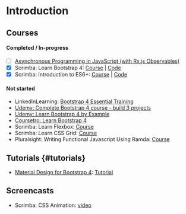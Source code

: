 # Introduction

## Courses

#### Completed / In-progress

* [ ] [Asynchronous Programming in JavaScript \(with Rx.js Observables\)](https://app.pluralsight.com/library/courses/asynchronous-javascript-rxjs-observables/table-of-contents)
* [x] Scrimba: Learn Bootstrap 4: [Course](https://scrimba.com/g/gbootstrap4) \| [Code](https://github.com/kozigh01/scrimba_learn_bootstrap_4)
* [x] Scrimba: Introduction to ES6+: [Course](https://scrimba.com/g/gintrotoes6) \| [Code](https://github.com/kozigh01/introduction_to_es6)

#### Not started

* LinkedInLearning: [Bootstrap 4 Essential Training](https://www.linkedin.com/learning/bootstrap-4-essential-training)​
* ​[Udemy: Complete Bootstrap 4 course - build 3 projects](https://www.udemy.com/bootstrap-4-tutorials/learn/v4/overview)​
* [Udemy: Learn Bootstrap 4 by Example](https://www.udemy.com/learn-bootstrap-4-by-example/learn/v4/overview)
* ​[Coursetro: Learn Bootstrap 4](https://coursetro.com/posts/code/130/Learn-Bootstrap-4-Final-in-2018-with-our-Free-Crash-Course)​
* Scrimba: Learn Flexbox: [Course](https://scrimba.com/g/gflexbox)
* Scrimba: Learn CSS Grid: [Course](https://scrimba.com/g/gR8PTE)
* Pluralsight: Writing Functional Javascript Using Ramda: [Course](https://app.pluralsight.com/library/courses/javascript-ramda-functional/table-of-contents)

## Tutorials {#tutorials}

* [Material Design for Bootstrap 4](https://mdbootstrap.com/): [Tutorial](https://mdbootstrap.com/bootstrap-tutorial/)​

## Screencasts

* Scrimba: CSS Animation: [video](https://scrimba.com/c/cast-1596)

